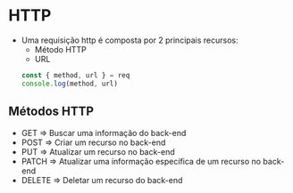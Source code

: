 # HTTP

- Uma requisição http é composta por 2 principais recursos:
  - Método HTTP
  - URL
  ```js
  const { method, url } = req
  console.log(method, url)
  ```

## Métodos HTTP

- GET => Buscar uma informação do back-end
- POST => Criar um recurso no back-end
- PUT => Atualizar um recurso no back-end
- PATCH => Atualizar uma informação específica de um recurso no back-end
- DELETE => Deletar um recurso do back-end

